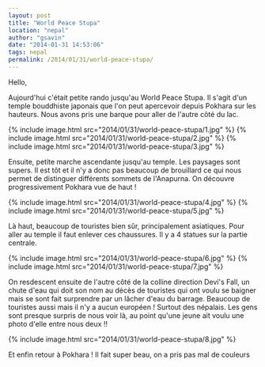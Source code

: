 ```yaml
---
layout: post
title: "World Peace Stupa"
location: "nepal"
author: "gsavin"
date: "2014-01-31 14:53:06"
tags: nepal
permalink: /2014/01/31/world-peace-stupa/
---
```

Hello,

Aujourd'hui c'était petite rando jusqu'au World Peace Stupa. Il s'agit d'un temple bouddhiste japonais que l'on peut apercevoir depuis Pokhara sur les hauteurs. Nous avons pris une barque pour aller de l'autre côté du lac.

{% include image.html src="2014/01/31/world-peace-stupa/1.jpg" %}
{% include image.html src="2014/01/31/world-peace-stupa/2.jpg" %}
{% include image.html src="2014/01/31/world-peace-stupa/3.jpg" %}

Ensuite, petite marche ascendante jusqu'au temple. Les paysages sont supers. Il est tôt et il n'y a donc pas beaucoup de brouillard ce qui nous permet de distinguer différents sommets de l'Anapurna. On découvre progressivement Pokhara vue de haut !

{% include image.html src="2014/01/31/world-peace-stupa/4.jpg" %}
{% include image.html src="2014/01/31/world-peace-stupa/5.jpg" %}

Là haut, beaucoup de touristes bien sûr, principalement asiatiques. Pour aller au temple il faut enlever ces chaussures. Il y a 4 statues sur la partie centrale.

{% include image.html src="2014/01/31/world-peace-stupa/6.jpg" %}
{% include image.html src="2014/01/31/world-peace-stupa/7.jpg" %}

On resdescent ensuite de l'autre côté de la colline direction Devi's Fall, un chute d'eau qui doit son nom au décès de touristes qui ont voulu se baigner mais se sont fait surprendre par un lâcher d'eau du barrage. Beaucoup de touristes aussi mais il n'y a aucun européen ! Surtout des népalais. Les gens sont presque surpris de nous voir là, au point qu'une jeune ait voulu une photo d'elle entre nous deux !!

{% include image.html src="2014/01/31/world-peace-stupa/8.jpg" %}

Et enfin retour à Pokhara ! Il fait super beau, on a pris pas mal de couleurs